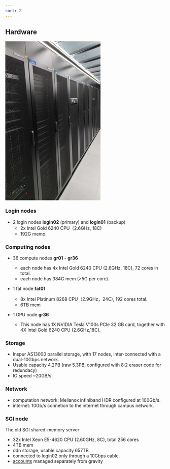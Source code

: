 ```yaml
---
sort: 2
---
```


## Hardware
<img src="./images/hardware.jpg" width = "300" height = "500" div align=center />

### Login nodes

- 2 login nodes **login02** (primary) and **login01** (backup)
  - 2x Intel Gold 6240 CPU（2.6GHz, 18C)
  - 192G memo.

### Computing nodes

- 36 compute nodes **gr01** - **gr36**
  - each node has 4x Intel Gold 6240 CPU (2.6GHz, 18C), 72 cores in total.
  - each node has 384G mem (>5G per core).

- 1 fat node **fat01**
  - 8x Intel Platinum 8268 CPU（2.9GHz，24C), 192 cores total.
  - 6TB mem
- 1 GPU node **gr36**
  - This node has 1X NVIDIA Tesla V100s PCIe 32 GB card, together with 4X Intel Gold 6240 CPU (2.6GHz,18C). 

### Storage

- Inspur AS13000 parallel storage, with 17 nodes, inter-connected with a dual-10Gbps network. 
- Usable capacity 4.2PB (raw 5.3PB, configured with 8:2 eraser code for redundacy)
- IO speed ~20GB/s.

### Network

- computation network: Mellanox infiniband HDR configured at 100Gb/s.
- internet: 10Gb/s connetion to the internet through campus network.

### SGI node 

The old SGI shared-memory server 

  - 32x Intel Xeon E5-4620 CPU (2.60GHz, 8C), total 256 cores
  - 4TB mem
  - ddn storage, usable capacity 657TB
  - connected to login02 only through a 10Gbps cable.
  - [accounts](https://gravity-doc.github.io/accounts.html#account-for-the-sgi-node) managed separately from gravity
